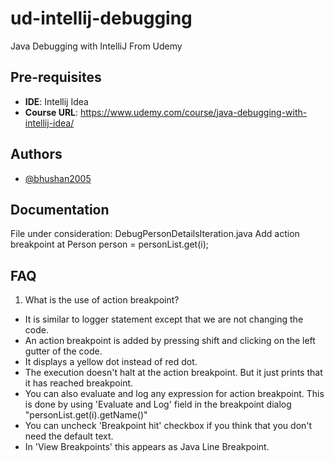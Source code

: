 # ud-intellij-debugging
Java Debugging with IntelliJ From Udemy
## Pre-requisites

- **IDE**: Intellij Idea
- **Course URL**: https://www.udemy.com/course/java-debugging-with-intellij-idea/


## Authors

- [@bhushan2005](https://www.github.com/bhushan2005)


## Documentation

File under consideration: DebugPersonDetailsIteration.java
Add action breakpoint at Person person = personList.get(i);



## FAQ

1. What is the use of action breakpoint?
- It is similar to logger statement except that we are not changing the code. 
- An action breakpoint is added by pressing shift and clicking on the left gutter of the code.
- It displays a yellow dot instead of red dot.
- The execution doesn't halt at the action breakpoint. But it just prints that it has reached breakpoint.
- You can also evaluate and log any expression for action breakpoint. This is done by using 'Evaluate and Log' field in 
the breakpoint dialog "personList.get(i).getName()"
- You can uncheck 'Breakpoint hit' checkbox if you think that you don't need the default text.
- In 'View Breakpoints' this appears as Java Line Breakpoint.